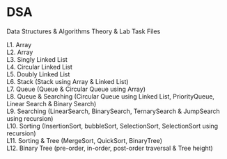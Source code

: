 # DSA
Data Structures &amp; Algorithms Theory &amp; Lab Task Files

L1. Array  
L2. Array  
L3. Singly Linked List  
L4. Circular Linked List  
L5. Doubly Linked List  
L6. Stack (Stack using Array & Linked List)  
L7. Queue (Queue & Circular Queue using Array)   
L8. Queue & Searching (Circular Queue using Linked List, PriorityQueue, Linear Search & Binary Search)  
L9. Searching (LinearSearch, BinarySearch, TernarySearch & JumpSearch using recursion)  
L10. Sorting (InsertionSort, bubbleSort, SelectionSort, SelectionSort using recursion)  
L11. Sorting & Tree (MergeSort, QuickSort, BinaryTree)  
L12. Binary Tree (pre-order, in-order, post-order traversal & Tree height)  
